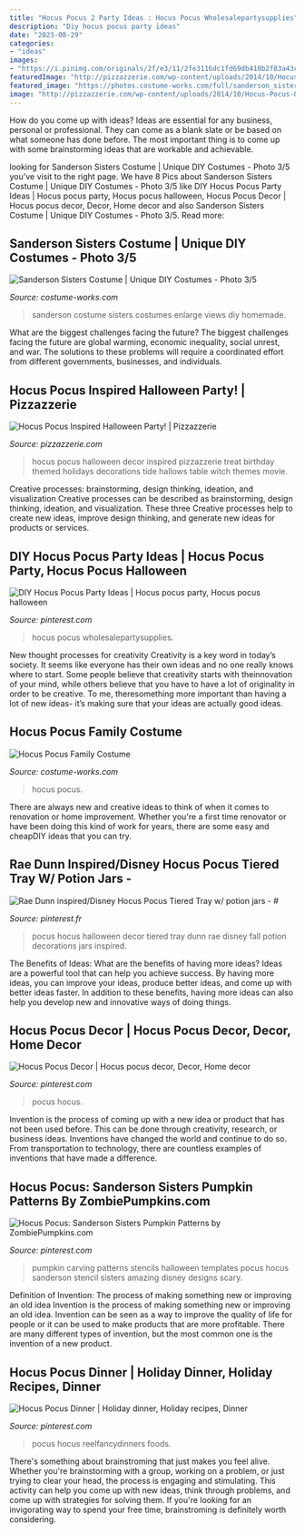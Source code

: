 ```yaml
---
title: "Hocus Pocus 2 Party Ideas : Hocus Pocus Wholesalepartysupplies"
description: "Diy hocus pocus party ideas"
date: "2023-08-29"
categories:
- "ideas"
images:
- "https://i.pinimg.com/originals/2f/e3/11/2fe3116dc1fd69db410b2f83a43c3643.jpg"
featuredImage: "http://pizzazzerie.com/wp-content/uploads/2014/10/Hocus-Pocus-03.png"
featured_image: "https://photos.costume-works.com/full/sanderson_sisters33.jpg"
image: "http://pizzazzerie.com/wp-content/uploads/2014/10/Hocus-Pocus-03.png"
---
```



How do you come up with ideas?
Ideas are essential for any business, personal or professional. They can come as a blank slate or be based on what someone has done before. The most important thing is to come up with some brainstorming ideas that are workable and achievable.

	

		
looking for Sanderson Sisters Costume | Unique DIY Costumes - Photo 3/5 you've visit to the right page. We have 8 Pics about Sanderson Sisters Costume | Unique DIY Costumes - Photo 3/5 like DIY Hocus Pocus Party Ideas | Hocus pocus party, Hocus pocus halloween, Hocus Pocus Decor | Hocus pocus decor, Decor, Home decor and also Sanderson Sisters Costume | Unique DIY Costumes - Photo 3/5. Read more:
		
    
## Sanderson Sisters Costume | Unique DIY Costumes - Photo 3/5

<img loading=lazy src="https://photos.costume-works.com/full/sanderson_sisters33.jpg" onerror="this.onerror=null;this.src='https://tse3.mm.bing.net/th?id=OIP.gsB6dTn-2jNGEeU45twXwAHaJ3&amp;pid=15.1';" alt="Sanderson Sisters Costume | Unique DIY Costumes - Photo 3/5">

_Source: costume-works.com_

>sanderson costume sisters costumes enlarge views diy homemade. 

	

What are the biggest challenges facing the future?
The biggest challenges facing the future are global warming, economic inequality, social unrest, and war. The solutions to these problems will require a coordinated effort from different governments, businesses, and individuals.

    
## Hocus Pocus Inspired Halloween Party! | Pizzazzerie

<img loading=lazy src="http://pizzazzerie.com/wp-content/uploads/2014/10/Hocus-Pocus-03.png" onerror="this.onerror=null;this.src='https://tse1.mm.bing.net/th?id=OIP.qnIlH448wunfNyrb2kR28gHaLH&amp;pid=15.1';" alt="Hocus Pocus Inspired Halloween Party! | Pizzazzerie">

_Source: pizzazzerie.com_

>hocus pocus halloween decor inspired pizzazzerie treat birthday themed holidays decorations tide hallows table witch themes movie. 

	

Creative processes: brainstorming, design thinking, ideation, and visualization
Creative processes can be described as brainstorming, design thinking, ideation, and visualization. These three Creative processes help to create new ideas, improve design thinking, and generate new ideas for products or services.

    
## DIY Hocus Pocus Party Ideas | Hocus Pocus Party, Hocus Pocus Halloween

<img loading=lazy src="https://i.pinimg.com/originals/ba/57/21/ba57215d43f44db8f6c40f3968c0006f.jpg" onerror="this.onerror=null;this.src='https://tse1.mm.bing.net/th?id=OIP.ctoCKWVGQJSs5FgDeA99rwHaEK&amp;pid=15.1';" alt="DIY Hocus Pocus Party Ideas | Hocus pocus party, Hocus pocus halloween">

_Source: pinterest.com_

>hocus pocus wholesalepartysupplies. 

	

New thought processes for creativity
Creativity is a key word in today’s society. It seems like everyone has their own ideas and no one really knows where to start. Some people believe that creativity starts with theinnovation of your mind, while others believe that you have to have a lot of originality in order to be creative. To me, theresomething more important than having a lot of new ideas- it’s making sure that your ideas are actually good ideas.

    
## Hocus Pocus Family Costume

<img loading=lazy src="https://photos.costume-works.com/full/hocus_pocus_family-30499-1.jpg" onerror="this.onerror=null;this.src='https://tse2.mm.bing.net/th?id=OIP.8_7CSlatpInrFkMzpqKMUwHaKt&amp;pid=15.1';" alt="Hocus Pocus Family Costume">

_Source: costume-works.com_

>hocus pocus. 

	

There are always new and creative ideas to think of when it comes to renovation or home improvement. Whether you're a first time renovator or have been doing this kind of work for years, there are some easy and cheapDIY ideas that you can try.

    
## Rae Dunn Inspired/Disney Hocus Pocus Tiered Tray W/ Potion Jars - #

<img loading=lazy src="https://i.pinimg.com/originals/4c/68/a0/4c68a00c624ee052675b66dc6f4df412.jpg" onerror="this.onerror=null;this.src='https://tse3.mm.bing.net/th?id=OIP.zZjuGsrhrlrxC7PqBBqFnwHaJ4&amp;pid=15.1';" alt="Rae Dunn inspired/Disney Hocus Pocus Tiered Tray w/ potion jars - #">

_Source: pinterest.fr_

>pocus hocus halloween decor tiered tray dunn rae disney fall potion decorations jars inspired. 

	

The Benefits of Ideas: What are the benefits of having more ideas?
Ideas are a powerful tool that can help you achieve success. By having more ideas, you can improve your ideas, produce better ideas, and come up with better ideas faster. In addition to these benefits, having more ideas can also help you develop new and innovative ways of doing things.

    
## Hocus Pocus Decor | Hocus Pocus Decor, Decor, Home Decor

<img loading=lazy src="https://i.pinimg.com/originals/bf/35/9e/bf359e1b39346a117af8325986f2b618.jpg" onerror="this.onerror=null;this.src='https://tse2.mm.bing.net/th?id=OIP.2VtGoQx3sQ1E1FRONqYezQHaJ4&amp;pid=15.1';" alt="Hocus Pocus Decor | Hocus pocus decor, Decor, Home decor">

_Source: pinterest.com_

>pocus hocus. 

	

Invention is the process of coming up with a new idea or product that has not been used before. This can be done through creativity, research, or business ideas. Inventions have changed the world and continue to do so. From transportation to technology, there are countless examples of inventions that have made a difference.

    
## Hocus Pocus: Sanderson Sisters Pumpkin Patterns By ZombiePumpkins.com

<img loading=lazy src="https://i.pinimg.com/736x/f6/37/38/f637388ab47a630159ac72004766c20a.jpg" onerror="this.onerror=null;this.src='https://tse3.mm.bing.net/th?id=OIP.MLzfmj0h6zY_C-iRS4KqugHaFj&amp;pid=15.1';" alt="Hocus Pocus: Sanderson Sisters Pumpkin Patterns by ZombiePumpkins.com">

_Source: pinterest.com_

>pumpkin carving patterns stencils halloween templates pocus hocus sanderson stencil sisters amazing disney designs scary. 

	

Definition of Invention: The process of making something new or improving an old idea
Invention is the process of making something new or improving an old idea. Invention can be seen as a way to improve the quality of life for people or it can be used to make products that are more profitable. There are many different types of invention, but the most common one is the invention of a new product.

    
## Hocus Pocus Dinner | Holiday Dinner, Holiday Recipes, Dinner

<img loading=lazy src="https://i.pinimg.com/originals/2f/e3/11/2fe3116dc1fd69db410b2f83a43c3643.jpg" onerror="this.onerror=null;this.src='https://tse4.mm.bing.net/th?id=OIP.CaF1D6dLrpoF2Z5ckJ5nmgAAAA&amp;pid=15.1';" alt="Hocus Pocus Dinner | Holiday dinner, Holiday recipes, Dinner">

_Source: pinterest.com_

>pocus hocus reelfancydinners foods. 

	

There's something about brainstroming that just makes you feel alive. Whether you're brainstorming with a group, working on a problem, or just trying to clear your head, the process is engaging and stimulating. This activity can help you come up with new ideas, think through problems, and come up with strategies for solving them. If you're looking for an invigorating way to spend your free time, brainstroming is definitely worth considering.

